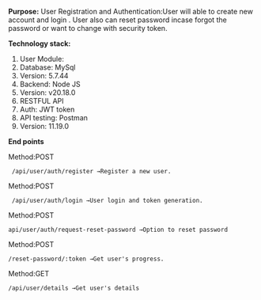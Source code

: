 **Purpose:** User Registration and Authentication:User will able to create new account and login . User also can reset password incase forgot the password or want to change with security token.

**Technology stack:**
1. User Module:
2. Database: MySql  
3. Version: 5.7.44
4. Backend: Node JS 
5. Version: v20.18.0
6. RESTFUL API
7. Auth: JWT token 
8. API testing: Postman
9. Version: 11.19.0

**End points**

Method:POST

	 /api/user/auth/register →Register a new user.
 
Method:POST

	 /api/user/auth/login →User login and token generation.
  
Method:POST

	api/user/auth/request-reset-password →Option to reset password

Method:POST

	/reset-password/:token →Get user's progress.

Method:GET

	/api/user/details →Get user's details


